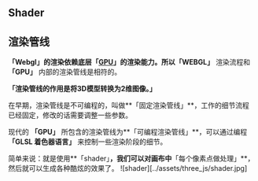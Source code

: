 ## Shader

## **渲染管线**

**「Webgl」**的渲染依赖底层**「**[**GPU**](https://cloud.tencent.com/product/gpu?from=10680)**」**的渲染能力。所以**「WEBGL」** 渲染流程和 **「GPU」** 内部的渲染管线是相符的。

**「渲染管线的作用是将3D模型转换为2维图像。」**

在早期，渲染管线是不可编程的，叫做**「固定渲染管线」**，工作的细节流程已经固定，修改的话需要调整一些参数。

现代的 **「GPU」** 所包含的渲染管线为**「可编程渲染管线」**，可以通过编程 **「GLSL 着色器语言」** 来控制一些渲染阶段的细节。

简单来说：就是使用**「shader」**，我们可以对画布中**「每个像素点做处理」**，然后就可以生成各种酷炫的效果了。
![shader][../assets/three_js/shader.jpg]
